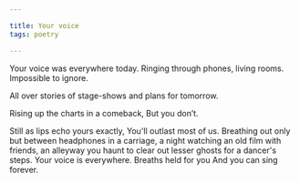 ```yaml
---

title: Your voice
tags: poetry

---
```


Your voice was everywhere today.
Ringing through phones, living rooms.
Impossible to ignore.

All over stories of stage-shows and plans for tomorrow.

Rising up the charts in a comeback,
But you don’t.

Still as lips echo yours exactly,
You'll outlast most of us.
Breathing out only
but between headphones in a carriage,
a night watching an old film with friends,
an alleyway you haunt to clear out lesser ghosts for a dancer's steps.
Your voice is everywhere.
Breaths held for you 
And you can sing forever.

